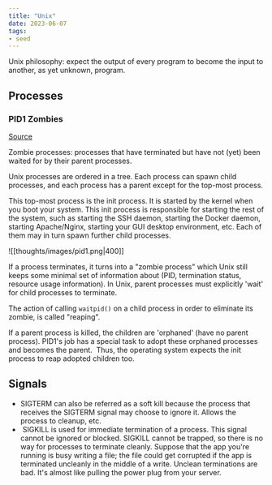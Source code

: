 ```yaml
---
title: "Unix"
date: 2023-06-07
tags:
- seed
---
```


Unix philosophy: expect the output of every program to become the input to another, as yet unknown, program.

## Processes
### PID1 Zombies
[Source](https://blog.phusion.nl/2015/01/20/docker-and-the-pid-1-zombie-reaping-problem/)

Zombie processes: processes that have terminated but have not (yet) been waited for by their parent processes.

Unix processes are ordered in a tree. Each process can spawn child processes, and each process has a parent except for the top-most process.

This top-most process is the init process. It is started by the kernel when you boot your system. This init process is responsible for starting the rest of the system, such as starting the SSH daemon, starting the Docker daemon, starting Apache/Nginx, starting your GUI desktop environment, etc. Each of them may in turn spawn further child processes.

![[thoughts/images/pid1.png|400]]

If a process terminates, it turns into a "zombie process" which Unix still keeps some  minimal set of information about (PID, termination status, resource usage information). In Unix, parent processes must explicitly 'wait' for child processes to terminate. 

The action of calling `waitpid()` on a child process in order to eliminate its zombie, is called "reaping".

If a parent process is killed, the children are 'orphaned' (have no parent process). PID1's job has a special task to adopt these orphaned processes and becomes the parent.  Thus, the operating system expects the init process to reap adopted children too.

## Signals
- SIGTERM can also be referred as a soft kill because the process that receives the SIGTERM signal may choose to ignore it. Allows the process to cleanup, etc.
-  SIGKILL is used for immediate termination of a process. This signal cannot be ignored or blocked. SIGKILL cannot be trapped, so there is no way for processes to terminate cleanly. Suppose that the app you're running is busy writing a file; the file could get corrupted if the app is terminated uncleanly in the middle of a write. Unclean terminations are bad. It's almost like pulling the power plug from your server.